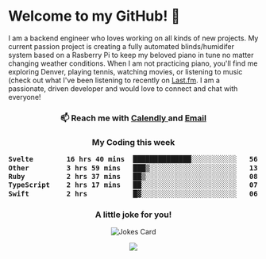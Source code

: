 <h1> Welcome to my GitHub! 👋 </h1>


  I am a backend engineer who loves working on all kinds of new projects. My current passion project is creating a fully automated blinds/humidifer system based on a Rasberry Pi to keep my beloved piano in tune no matter changing weather conditions. When I am not practicing piano, you'll find me exploring Denver, playing tennis, watching movies, or listening to music (check out what I've been listening to recently on [Last.fm](https://www.last.fm/user/mballa000). I am a passionate, driven developer and would love to connect and chat with everyone!

<h3 align = "center"> 📫 Reach me with <a href = "https://calendly.com/msbrandt00/30min"> Calendly </a> and <a href="mailto:msbrandt00@gmail.com">Email</a> 
 </h3>


 
<div align = "center"
[![Anurag's GitHub stats](https://github-readme-stats.vercel.app/api?username=mbrandt00)](https://github.com/anuraghazra/github-readme-stats)
          </div>
<h3 align="center">
  My Coding this week
<!--START_SECTION:waka-->

```txt
Svelte        16 hrs 40 mins  ██████████████░░░░░░░░░░░   56.24 %
Other         3 hrs 59 mins   ███▒░░░░░░░░░░░░░░░░░░░░░   13.44 %
Ruby          2 hrs 37 mins   ██▒░░░░░░░░░░░░░░░░░░░░░░   08.88 %
TypeScript    2 hrs 17 mins   ██░░░░░░░░░░░░░░░░░░░░░░░   07.75 %
Swift         2 hrs           █▓░░░░░░░░░░░░░░░░░░░░░░░   06.76 %
```

<!--END_SECTION:waka-->

### A little joke for you!

![Jokes Card](https://readme-jokes.vercel.app/api?hideBorder)

<a href="https://www.linkedin.com/in/mbrandt00/"><img src="https://img.shields.io/badge/linkedin-%230077B5.svg?&style=for-the-badge&logo=linkedin&logoColor=white" /></a>
